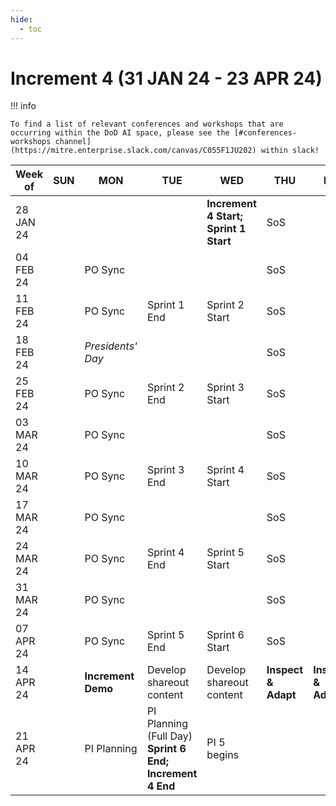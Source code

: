 ```yaml
---
hide:
  - toc
---
```


# Increment 4 (31 JAN 24 - 23 APR 24)

!!! info

    To find a list of relevant conferences and workshops that are occurring within the DoD AI space, please see the [#conferences-workshops channel](https://mitre.enterprise.slack.com/canvas/C055F1JU202) within slack!

| Week of | SUN | MON | TUE | WED | THU | FRI | SAT |
| --- | --- | --- | --- | --- | --- | --- | --- |
| 28 JAN 24 | | | | **Increment 4 Start; Sprint 1 Start** | SoS | | |
| 04 FEB 24 | | PO Sync | | | SoS | | |
| 11 FEB 24 | | PO Sync | Sprint 1 End | Sprint 2 Start | SoS | | |
| 18 FEB 24 | | _Presidents' Day_ | | | SoS | | |
| 25 FEB 24 | | PO Sync | Sprint 2 End | Sprint 3 Start | SoS | | |
| 03 MAR 24 | | PO Sync | | | SoS | | |
| 10 MAR 24 | | PO Sync | Sprint 3 End | Sprint 4 Start | SoS | | |
| 17 MAR 24 | | PO Sync | | | SoS | | |
| 24 MAR 24 | | PO Sync | Sprint 4 End | Sprint 5 Start | SoS | | |
| 31 MAR 24 | | PO Sync | | | SoS | | |
| 07 APR 24 | | PO Sync | Sprint 5 End | Sprint 6 Start | SoS | | |
| 14 APR 24 | | **Increment Demo** | Develop shareout content | Develop shareout content | **Inspect & Adapt** | **Inspect & Adapt** | |
| 21 APR 24 | | PI Planning | PI Planning (Full Day) **Sprint 6 End; Increment 4 End** | PI 5 begins| | | |
